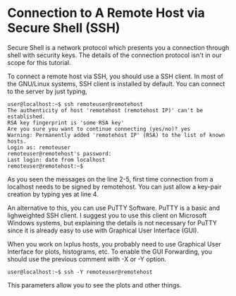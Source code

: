 # Connection to A Remote Host via Secure Shell (SSH)

Secure Shell is a network protocol which presents you a connection through shell with security keys. The details of the connection protocol isn't in our scope for this tutorial.

To connect a remote host via SSH, you should use a SSH client. In most of the GNU/Linux systems, SSH client is installed by default. You can connect to the server by just typing,

    user@localhost:~$ ssh remoteuser@remotehost
    The authenticity of host 'remotehost (remotehost IP)' can't be established.
    RSA key fingerprint is 'some RSA key'
    Are you sure you want to continue connecting (yes/no)? yes
    Warning: Permanently added 'remotehost IP' (RSA) to the list of known hosts.
    Login as: remoteuser
    remoteuser@remotehost's password:
    Last login: date from localhost
    remoteuser@remotehost:~$

As you seen the messages on the line 2-5, first time connection from a localhost needs to be signed by remotehost. You can just allow a key-pair creation by typing yes at line 4.

An alternative to this, you can use PuTTY Software. PuTTY is a basic and lighweighted SSH client. I suggest you to use this client on Microsoft Windows systems, but explaining the details is not necessary for PuTTY since it is already easy to use with Graphical User Interface (GUI).

When you work on lxplus hosts, you probably need to use Graphical User Interface for plots, histograms, etc. To enable the GUI Forwarding, you should use the previous comment with -X or -Y option.

    user@localhost:~$ ssh -Y remoteuser@remotehost

This parameters allow you to see the plots and other things.
